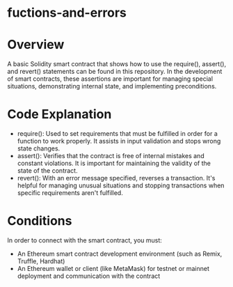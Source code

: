 # fuctions-and-errors

# Overview
A basic Solidity smart contract that shows how to use the require(), assert(), and revert() statements can be found in this repository. In the development of smart contracts, these assertions are important for managing special situations, demonstrating internal state, and implementing preconditions.

# Code Explanation
- require(): Used to set requirements that must be fulfilled in order for a function to work properly. It assists in input validation and stops wrong state changes.
- assert(): Verifies that the contract is free of internal mistakes and constant violations. It is important for maintaining the validity of the state of the contract.
- revert(): With an error message specified, reverses a transaction. It's helpful for managing unusual situations and stopping transactions when specific requirements aren't fulfilled.

# Conditions
In order to connect with the smart contract, you must:
- An Ethereum smart contract development environment (such as Remix, Truffle, Hardhat)
- An Ethereum wallet or client (like MetaMask) for testnet or mainnet deployment and communication with the contract

